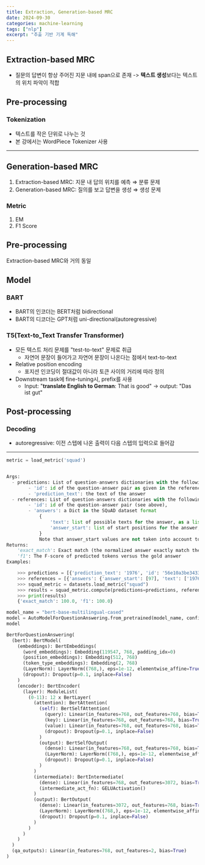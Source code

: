 ```yaml
---
title: Extraction, Generation-based MRC
date: 2024-09-30
categories: machine-learning
tags: ["nlp"]
excerpt: "추출 기반 기계 독해"
---
```


## Extraction-based MRC

- 질문의 답변이 항상 주어진 지문 내에 span으로 존재 -> **텍스트 생성**보다는 텍스트의 위치 파악이 적합

## Pre-processing

### Tokenization

- 텍스트를 작은 단위로 나누는 것
- 본 강에서는 WordPiece Tokenizer 사용

---

## Generation-based MRC

1. Extraction-based MRC: 지문 내 답의 위치를 예측 ⇒ 분류 문제
2. Generation-based MRC: 질의를 보고 답변을 생성 ⇒ 생성 문제

### Metric

1. EM
2. F1 Score

## Pre-processing

Extraction-based MRC와 거의 동일

## Model

### BART

- BART의 인코더는 BERT처럼 bidirectional
- BART의 디코더는 GPT처럼 uni-directional(autoregressive)

### T5(Text-to_Text Transfer Transformer)

- 모든 텍스트 처리 문제를 "test-to-text" 문제로 취급
  - 자연어 문장이 들어가고 자연어 문장이 나온다는 점에서 text-to-text
- Relative position encoding
  - 포지션 인코딩이 절대값이 아니라 토큰 사이의 거리에 따라 정의
- Downstream task에 fine-tuning시, prefix를 사용
  - Input: "**translate English to German**: That is good" → output: "Das ist gut"

## Post-processing

### Decoding

- autoregressive: 이전 스텝에 나온 출력이 다음 스텝의 입력으로 들어감

---

```python
metric = load_metric('squad')


Args:
  - predictions: List of question-answers dictionaries with the following key-values:
        - 'id': id of the question-answer pair as given in the references (see below)
        - 'prediction_text': the text of the answer
  - references: List of question-answers dictionaries with the following key-values:
        - 'id': id of the question-answer pair (see above),
        - 'answers': a Dict in the SQuAD dataset format
            {
                'text': list of possible texts for the answer, as a list of strings
                'answer_start': list of start positions for the answer, as a list of ints
            }
            Note that answer_start values are not taken into account to compute the metric.
Returns:
    'exact_match': Exact match (the normalized answer exactly match the gold answer)
    'f1': The F-score of predicted tokens versus the gold answer
Examples:

    >>> predictions = [{'prediction_text': '1976', 'id': '56e10a3be3433e1400422b22'}]
    >>> references = [{'answers': {'answer_start': [97], 'text': ['1976']}, 'id': '56e10a3be3433e1400422b22'}]
    >>> squad_metric = datasets.load_metric("squad")
    >>> results = squad_metric.compute(predictions=predictions, references=references)
    >>> print(results)
    {'exact_match': 100.0, 'f1': 100.0}
```

```python
model_name = "bert-base-multilingual-cased"
model = AutoModelForQuestionAnswering.from_pretrained(model_name, config=config)
model

BertForQuestionAnswering(
  (bert): BertModel(
    (embeddings): BertEmbeddings(
      (word_embeddings): Embedding(119547, 768, padding_idx=0)
      (position_embeddings): Embedding(512, 768)
      (token_type_embeddings): Embedding(2, 768)
      (LayerNorm): LayerNorm((768,), eps=1e-12, elementwise_affine=True)
      (dropout): Dropout(p=0.1, inplace=False)
    )
    (encoder): BertEncoder(
      (layer): ModuleList(
        (0-11): 12 x BertLayer(
          (attention): BertAttention(
            (self): BertSelfAttention(
              (query): Linear(in_features=768, out_features=768, bias=True)
              (key): Linear(in_features=768, out_features=768, bias=True)
              (value): Linear(in_features=768, out_features=768, bias=True)
              (dropout): Dropout(p=0.1, inplace=False)
            )
            (output): BertSelfOutput(
              (dense): Linear(in_features=768, out_features=768, bias=True)
              (LayerNorm): LayerNorm((768,), eps=1e-12, elementwise_affine=True)
              (dropout): Dropout(p=0.1, inplace=False)
            )
          )
          (intermediate): BertIntermediate(
            (dense): Linear(in_features=768, out_features=3072, bias=True)
            (intermediate_act_fn): GELUActivation()
          )
          (output): BertOutput(
            (dense): Linear(in_features=3072, out_features=768, bias=True)
            (LayerNorm): LayerNorm((768,), eps=1e-12, elementwise_affine=True)
            (dropout): Dropout(p=0.1, inplace=False)
          )
        )
      )
    )
  )
  (qa_outputs): Linear(in_features=768, out_features=2, bias=True)
)
